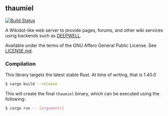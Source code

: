 ## thaumiel
[![Build Status](https://travis-ci.org/Nu-SCPTheme/thaumiel.svg?branch=master)](https://travis-ci.org/Nu-SCPTheme/thaumiel)

A Wikidot-like web server to provide pages, forums, and other wiki services using backends such as [DEEPWELL](https://github.com/Nu-SCPTheme/deepwell).

Available under the terms of the GNU Affero General Public License. See [LICENSE.md](LICENSE).

### Compilation
This library targets the latest stable Rust. At time of writing, that is 1.40.0

```sh
$ cargo build --release
```

This will create the final `thaumiel` binary, which can be executed using the following:

```sh
$ cargo run -- [arguments]
```
